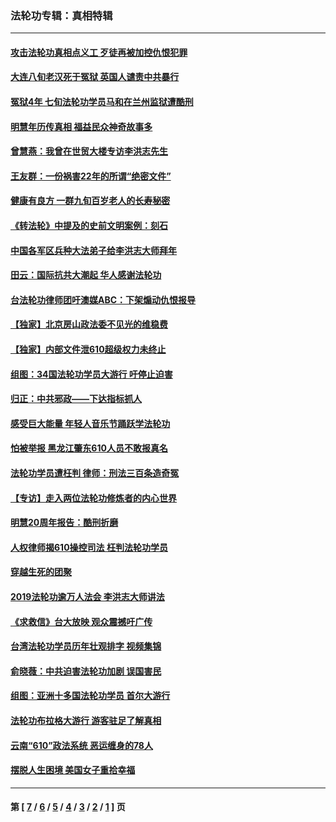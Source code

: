 ### 法轮功专辑：真相特辑
---
#### [攻击法轮功真相点义工 歹徒再被加控仇恨犯罪](../../pages/nf4389/n13601019.md?04050430) 
#### [大连八旬老汉死于冤狱 英国人谴责中共暴行](../../pages/nf4389/n13480118.md?04050430) 
#### [冤狱4年 七旬法轮功学员马和在兰州监狱遭酷刑](../../pages/nf4389/n13304688.md?04050430) 
#### [明慧年历传真相 福益民众神奇故事多](../../pages/nf4389/n13294545.md?04050430) 
#### [曾慧燕：我曾在世贸大楼专访李洪志先生](../../pages/nf4389/n12898729.md?04050430) 
#### [王友群：一份祸害22年的所谓“绝密文件”](../../pages/nf4389/n12871750.md?04050430) 
#### [健康有良方 一群九旬百岁老人的长寿秘密](../../pages/nf4389/n12847475.md?04050430) 
#### [《转法轮》中提及的史前文明案例：刻石](../../pages/nf4389/n12758577.md?04050430) 
#### [中国各军区兵种大法弟子给李洪志大师拜年](../../pages/nf4389/n12750047.md?04050430) 
#### [田云：国际抗共大潮起 华人感谢法轮功](../../pages/nf4389/n12357708.md?04050430) 
#### [台法轮功律师团吁澳媒ABC：下架煽动仇恨报导](../../pages/nf4389/n12279917.md?04050430) 
#### [【独家】北京房山政法委不见光的维稳费](../../pages/nf4389/n12031979.md?04050430) 
#### [【独家】内部文件泄610超级权力未终止](../../pages/nf4389/n12023895.md?04050430) 
#### [组图：34国法轮功学员大游行 吁停止迫害](../../pages/nf4389/n11492658.md?04050430) 
#### [归正：中共邪政——下达指标抓人](../../pages/nf4389/n11474770.md?04050430) 
#### [感受巨大能量 年轻人音乐节踊跃学法轮功](../../pages/nf4389/n11441981.md?04050430) 
#### [怕被举报 黑龙江肇东610人员不敢报真名](../../pages/nf4389/n11436499.md?04050430) 
#### [法轮功学员遭枉判 律师：刑法三百条造奇冤](../../pages/nf4389/n11433943.md?04050430) 
#### [【专访】走入两位法轮功修炼者的内心世界](../../pages/nf4389/n11415623.md?04050430) 
#### [明慧20周年报告：酷刑折磨](../../pages/nf4389/n11387954.md?04050430) 
#### [人权律师揭610操控司法 枉判法轮功学员](../../pages/nf4389/n11313370.md?04050430) 
#### [穿越生死的团聚](../../pages/nf4389/n11258922.md?04050430) 
#### [2019法轮功逾万人法会 李洪志大师讲法](../../pages/nf4389/n11265303.md?04050430) 
#### [《求救信》台大放映 观众震撼吁广传](../../pages/nf4389/n10922251.md?04050430) 
#### [台湾法轮功学员历年壮观排字 视频集锦](../../pages/nf4389/n10878789.md?04050430) 
#### [俞晓薇：中共迫害法轮功加剧 误国害民](../../pages/nf4389/n10859260.md?04050430) 
#### [组图：亚洲十多国法轮功学员 首尔大游行](../../pages/nf4389/n10781149.md?04050430) 
#### [法轮功布拉格大游行 游客驻足了解真相](../../pages/nf4389/n10749360.md?04050430) 
#### [云南“610”政法系统 恶运缠身的78人](../../pages/nf4389/n10747534.md?04050430) 
#### [摆脱人生困境 美国女子重拾幸福](../../pages/nf4389/n10688678.md?04050430) 

---
#### 第 [ [7](./7.md?04050430) / [6](./6.md?04050430) / [5](./5.md?04050430) / [4](./4.md?04050430) / [3](./3.md?04050430) / [2](./2.md?04050430) / [1](./1.md?04050430) ] 页
